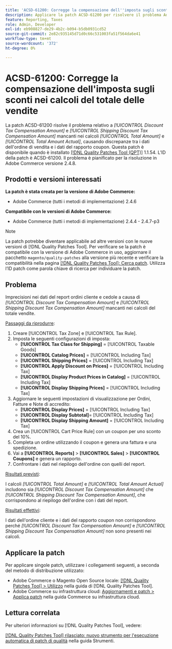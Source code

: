 ```yaml
---
title: 'ACSD-61200: Corregge la compensazione dell''imposta sugli sconti nei calcoli del totale delle vendite'
description: Applicare la patch ACSD-61200 per risolvere il problema Adobe Commerce per cui *[!UICONTROL Discount Tax Compensation Amount]* e *[!UICONTROL Shipping Discount Tax Compensation Amount]* mancano dai calcoli del totale vendite, causando discrepanze tra i dati dell'ordine cliente e i dati del rapporto coupon.
feature: Reporting, Taxes
role: Admin, Developer
exl-id: eb908827-de29-4b2c-b094-b5db0931cd52
source-git-commit: 2e82c935145d71d0c66c531003fa51f564da6e41
workflow-type: tm+mt
source-wordcount: '372'
ht-degree: 0%

---
```


# ACSD-61200: Corregge la compensazione dell&#39;imposta sugli sconti nei calcoli del totale delle vendite

La patch ACSD-61200 risolve il problema relativo a *[!UICONTROL Discount Tax Compensation Amount]* e *[!UICONTROL Shipping Discount Tax Compensation Amount]* mancanti nei calcoli *[!UICONTROL Total Amount]* e *[!UICONTROL Total Amount Actual]*, causando discrepanze tra i dati dell&#39;ordine di vendita e i dati del rapporto coupon. Questa patch è disponibile quando è installato [[!DNL Quality Patches Tool (QPT)]](/help/tools/quality-patches-tool/quality-patches-tool-to-self-serve-quality-patches.md) 1.1.54. L’ID della patch è ACSD-61200. Il problema è pianificato per la risoluzione in Adobe Commerce versione 2.4.8.

## Prodotti e versioni interessati

**La patch è stata creata per la versione di Adobe Commerce:**

- Adobe Commerce (tutti i metodi di implementazione) 2.4.6

**Compatibile con le versioni di Adobe Commerce:**

- Adobe Commerce (tutti i metodi di implementazione) 2.4.4 - 2.4.7-p3

>[!NOTE]
>
>La patch potrebbe diventare applicabile ad altre versioni con le nuove versioni di [!DNL Quality Patches Tool]. Per verificare se la patch è compatibile con la versione di Adobe Commerce in uso, aggiornare il pacchetto `magento/quality-patches` alla versione più recente e verificare la compatibilità nella pagina [[!DNL Quality Patches Tool]: Cerca patch](https://experienceleague.adobe.com/tools/commerce-quality-patches/index.html?lang=it). Utilizza l’ID patch come parola chiave di ricerca per individuare la patch.

## Problema

Imprecisioni nei dati del report ordini cliente e cedole a causa di *[!UICONTROL Discount Tax Compensation Amount]* e *[!UICONTROL Shipping Discount Tax Compensation Amount]* mancanti nei calcoli del totale vendite.

<u>Passaggi da riprodurre</u>:

1. Creare [!UICONTROL Tax Zone] e [!UICONTROL Tax Rule].
1. Imposta le seguenti configurazioni di imposta:
   - **[!UICONTROL Tax Class for Shipping]** = [!UICONTROL Taxable Goods]
   - **[!UICONTROL Catalog Prices]** = [!UICONTROL Including Tax]
   - **[!UICONTROL Shipping Prices]** = [!UICONTROL Including Tax]
   - **[!UICONTROL Apply Discount on Prices]** = [!UICONTROL Including Tax]
   - **[!UICONTROL Display Product Prices in Catalog]** = [!UICONTROL Including Tax]
   - **[!UICONTROL Display Shipping Prices]** = [!UICONTROL Including Tax]
1. Aggiornare le seguenti impostazioni di visualizzazione per Ordini, Fatture e Note di accredito:
   - **[!UICONTROL Display Prices]** = [!UICONTROL Including Tax]
   - **[!UICONTROL Display Subtotal]**= [!UICONTROL Including Tax]
   - **[!UICONTROL Display Shipping Amount]** = [!UICONTROL Including Tax]
1. Crea un [!UICONTROL Cart Price Rule] con un coupon per uno sconto del 10%.
1. Completa un ordine utilizzando il coupon e genera una fattura e una spedizione.
1. Vai a **[!UICONTROL Reports]** > **[!UICONTROL Sales]** > **[!UICONTROL Coupons]** e genera un rapporto.
1. Confrontare i dati nel riepilogo dell&#39;ordine con quelli del report.

<u>Risultati previsti</u>:

I calcoli *[!UICONTROL Total Amount]* e *[!UICONTROL Total Amount Actual]* includono sia *[!UICONTROL Discount Tax Compensation Amount]* che *[!UICONTROL Shipping Discount Tax Compensation Amount]*, che corrispondono al riepilogo dell&#39;ordine con i dati del report.

<u>Risultati effettivi</u>:

I dati dell&#39;ordine cliente e i dati del rapporto coupon non corrispondono perché *[!UICONTROL Discount Tax Compensation Amount]* e *[!UICONTROL Shipping Discount Tax Compensation Amount]* non sono presenti nei calcoli.

## Applicare la patch

Per applicare singole patch, utilizzare i collegamenti seguenti, a seconda del metodo di distribuzione utilizzato:

- Adobe Commerce o Magento Open Source locale: [[!DNL Quality Patches Tool] > Utilizzo](/help/tools/quality-patches-tool/usage.md) nella guida di [!DNL Quality Patches Tool].
- Adobe Commerce su infrastruttura cloud: [Aggiornamenti e patch > Applica patch](https://experienceleague.adobe.com/docs/commerce-cloud-service/user-guide/develop/upgrade/apply-patches.html?lang=it) nella guida Commerce su infrastruttura cloud.

## Lettura correlata

Per ulteriori informazioni su [!DNL Quality Patches Tool], vedere:

[[!DNL Quality Patches Tool] rilasciato: nuovo strumento per l&#39;esecuzione automatica di patch di qualità](https://experienceleague.adobe.com/it/docs/commerce-knowledge-base/kb/announcements/commerce-announcements/magento-quality-patches-released-new-tool-to-self-serve-quality-patches) nella guida Strumenti.

